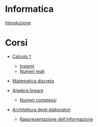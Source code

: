 # Informatica

[Introduzione]()

# Corsi

- [Calcolo 1](./ct0432/README.md)
	- [Insiemi](./ct0432/2022-09-19.md)
	- [Numeri reali](./ct0432/2022-09-22.md)

- [Matematica discreta](./ct0434/README.md)

- [Algebra lineare]()
	- [Numeri complessi](./ct0435/2022-09-21.md)

- [Architettura degli elaboratori](./ct0615-1/README.md)
	- [Rappresentazione dell'informazione](./ct0615-1/2022-09-22.md)
